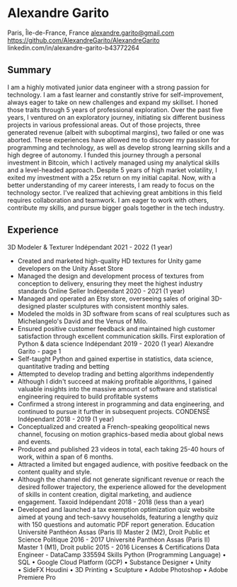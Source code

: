 <link rel="stylesheet" href="https://cdnjs.cloudflare.com/ajax/libs/font-awesome/5.15.3/css/all.min.css">



# Alexandre Garito
Paris, Île-de-France, France
  alexandre.garito@gmail.com
  https://github.com/AlexandreGarito/AlexandreGarito
  linkedin.com/in/alexandre-garito-b43772264

[<i class="fab fa-github"></i>](https://github.com/AlexandreGarito)

<i class="fab fa-github"></i>


## Summary


I am a highly motivated junior data engineer with a strong passion for technology. I am a fast learner and
constantly strive for self-improvement, always eager to take on new challenges and expand my skillset. I honed
those traits through 5 years of professional exploration.
Over the past five years, I ventured on an exploratory journey, initiating six different business projects in various
professional areas. Out of those projects, three generated revenue (albeit with suboptimal margins), two failed or
one was aborted. These experiences have allowed me to discover my passion for programming and technology,
as well as develop strong learning skills and a high degree of autonomy.
I funded this journey through a personal investment in Bitcoin, which I actively managed using my analytical skills
and a level-headed approach. Despite 5 years of high market volatility, I exited my investment with a 25x return on
my initial capital.
Now, with a better understanding of my career interests, I am ready to focus on the technology sector. I've realized
that achieving great ambitions in this field requires collaboration and teamwork. I am eager to work with others,
contribute my skills, and pursue bigger goals together in the tech industry.
## Experience
3D Modeler & Texturer
Indépendant
2021 - 2022 (1 year)
- Created and marketed high-quality HD textures for Unity game developers on the Unity Asset Store
- Managed the design and development process of textures from conception to delivery, ensuring they
meet the highest industry standards
Online Seller
Indépendant
2020 - 2021 (1 year)
- Managed and operated an Etsy store, overseeing sales of original 3D-designed plaster sculptures with
consistent monthly sales.
- Modeled the molds in 3D software from scans of real sculptures such as Michelangelo's David and the
Venus of Milo.
- Ensured positive customer feedback and maintained high customer satisfaction through excellent
communication skills.
First exploration of Python & data science
Indépendant
2019 - 2020 (1 year)
Alexandre Garito - page 1
- Self-taught Python and gained expertise in statistics, data science, quantitative trading and betting
- Attempted to develop trading and betting algorithms independently
- Although I didn't succeed at making profitable algorithms, I gained valuable insights into the massive
amount of software and statistical engineering required to build profitable systems
- Confirmed a strong interest in programming and data engineering, and continued to pursue it further in
subsequent projects.
CONDENSÉ
Indépendant
2018 - 2019 (1 year)
- Conceptualized and created a French-speaking geopolitical news channel, focusing on motion
graphics-based media about global news and events.
- Produced and published 23 videos in total, each taking 25-40 hours of work, within a span of 6
months.
- Attracted a limited but engaged audience, with positive feedback on the content quality and style.
- Although the channel did not generate significant revenue or reach the desired follower trajectory, the
experience allowed for the development of skills in content creation, digital marketing, and audience
engagement.
Taxoid
Indépendant
2018 - 2018 (less than a year)
- Developed and launched a tax exemption optimization quiz website aimed at young and tech-savvy
households, featuring a lengthy quiz with 150 questions and automatic PDF report generation.
Education
Université Panthéon Assas (Paris II)
Master 2 (M2), Droit Public et Science Politique
2016 - 2017
Université Panthéon Assas (Paris II)
Master 1 (M1), Droit public
2015 - 2016
Licenses & Certifications
Data Engineer - DataCamp
335594
Skills
Python (Programming Language)   •   SQL   •   Google Cloud Platform (GCP)   •   Substance Designer   •   Unity  
•   SideFX Houdini   •   3D Printing   •   Sculpture   •   Adobe Photoshop   •   Adobe Premiere Pro
